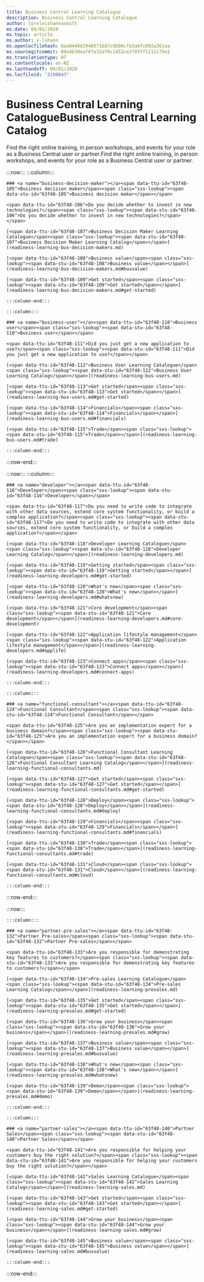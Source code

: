 ```yaml
---
title: Business Central Learning Catalogue
description: Business Central Learning Catalogue
author: loreleishannonmsft
ms.date: 04/01/2020
ms.topic: article
ms.author: v-lshann
ms.openlocfilehash: 0aa0446d1940571687c9b00cfb3a6fc692a361aa
ms.sourcegitcommit: 88e4b30eaf6fa32af0c1452ce2f85ff1111c75e2
ms.translationtype: HT
ms.contentlocale: en-NZ
ms.lasthandoff: 04/01/2020
ms.locfileid: "3190843"
---
```

# <a name="business-central-learning-catalog"></a><span data-ttu-id="63f48-103">Business Central Learning Catalogue</span><span class="sxs-lookup"><span data-stu-id="63f48-103">Business Central Learning Catalog</span></span>
<span data-ttu-id="63f48-104">Find the right online training, in person workshops, and events for your role as a Business Central user or partner.</span><span class="sxs-lookup"><span data-stu-id="63f48-104">Find the right online training, in person workshops, and events for your role as a Business Central user or partner.</span></span>

:::row:::
    :::column:::

    ### <a name="business-decision-maker"></a><span data-ttu-id="63f48-105">Business decision maker</span><span class="sxs-lookup"><span data-stu-id="63f48-105">Business decision maker</span></span>

    <span data-ttu-id="63f48-106">Do you decide whether to invest in new technologies?</span><span class="sxs-lookup"><span data-stu-id="63f48-106">Do you decide whether to invest in new technologies?</span></span> 

    [<span data-ttu-id="63f48-107">Business Decision Maker Learning Catalogue</span><span class="sxs-lookup"><span data-stu-id="63f48-107">Business Decision Maker Learning Catalog</span></span>](readiness-learning-bus-decision-makers.md)

    [<span data-ttu-id="63f48-108">Business value</span><span class="sxs-lookup"><span data-stu-id="63f48-108">Business value</span></span>](readiness-learning-bus-decision-makers.md#busvalue)

    [<span data-ttu-id="63f48-109">Get started</span><span class="sxs-lookup"><span data-stu-id="63f48-109">Get started</span></span>](readiness-learning-bus-decision-makers.md#get-started)

    :::column-end:::

    :::column:::

    ### <a name="business-user"></a><span data-ttu-id="63f48-110">Business user</span><span class="sxs-lookup"><span data-stu-id="63f48-110">Business user</span></span>

    <span data-ttu-id="63f48-111">Did you just get a new application to use?</span><span class="sxs-lookup"><span data-stu-id="63f48-111">Did you just get a new application to use?</span></span> 

    [<span data-ttu-id="63f48-112">Business User Learning Catalogue</span><span class="sxs-lookup"><span data-stu-id="63f48-112">Business User Learning Catalog</span></span>](readiness-learning-bus-users.md)

    [<span data-ttu-id="63f48-113">Get started</span><span class="sxs-lookup"><span data-stu-id="63f48-113">Get started</span></span>](readiness-learning-bus-users.md#get-started)

    [<span data-ttu-id="63f48-114">Financials</span><span class="sxs-lookup"><span data-stu-id="63f48-114">Financials</span></span>](readiness-learning-bus-users.md#financials)

    [<span data-ttu-id="63f48-115">Trade</span><span class="sxs-lookup"><span data-stu-id="63f48-115">Trade</span></span>](readiness-learning-bus-users.md#trade)

    :::column-end:::

:::row-end:::

:::row:::
    :::column:::

    ### <a name="developer"></a><span data-ttu-id="63f48-116">Developer</span><span class="sxs-lookup"><span data-stu-id="63f48-116">Developer</span></span>

    <span data-ttu-id="63f48-117">Do you need to write code to integrate with other data sources, extend core system functionality, or build a complex application?</span><span class="sxs-lookup"><span data-stu-id="63f48-117">Do you need to write code to integrate with other data sources, extend core system functionality, or build a complex application?</span></span>

    [<span data-ttu-id="63f48-118">Developer Learning Catalogue</span><span class="sxs-lookup"><span data-stu-id="63f48-118">Developer Learning Catalog</span></span>](readiness-learning-developers.md)

    [<span data-ttu-id="63f48-119">Getting started</span><span class="sxs-lookup"><span data-stu-id="63f48-119">Getting started</span></span>](readiness-learning-developers.md#get-started)

    [<span data-ttu-id="63f48-120">What's new</span><span class="sxs-lookup"><span data-stu-id="63f48-120">What's new</span></span>](readiness-learning-developers.md#whatsnew)

    [<span data-ttu-id="63f48-121">Core development</span><span class="sxs-lookup"><span data-stu-id="63f48-121">Core development</span></span>](readiness-learning-developers.md#core-development)

    [<span data-ttu-id="63f48-122">Application lifestyle management</span><span class="sxs-lookup"><span data-stu-id="63f48-122">Application lifestyle management</span></span>](readiness-learning-developers.md#applife)

    [<span data-ttu-id="63f48-123">Connect apps</span><span class="sxs-lookup"><span data-stu-id="63f48-123">Connect apps</span></span>](readiness-learning-developers.md#connect-apps)

    :::column-end:::

    :::column:::

    ### <a name="functional-consultant"></a><span data-ttu-id="63f48-124">Functional Consultant</span><span class="sxs-lookup"><span data-stu-id="63f48-124">Functional Consultant</span></span>
    
    <span data-ttu-id="63f48-125">Are you an implementation expert for a business domain?</span><span class="sxs-lookup"><span data-stu-id="63f48-125">Are you an implementation expert for a business domain?</span></span> 

    [<span data-ttu-id="63f48-126">Functional Consultant Learning Catalogue</span><span class="sxs-lookup"><span data-stu-id="63f48-126">Functional Consultant Learning Catalog</span></span>](readiness-learning-functional-consultants.md)

    [<span data-ttu-id="63f48-127">Get started</span><span class="sxs-lookup"><span data-stu-id="63f48-127">Get started</span></span>](readiness-learning-functional-consultants.md#get-started)

    [<span data-ttu-id="63f48-128">Deploy</span><span class="sxs-lookup"><span data-stu-id="63f48-128">Deploy</span></span>](readiness-learning-functional-consultants.md#deploy)

    [<span data-ttu-id="63f48-129">Financials</span><span class="sxs-lookup"><span data-stu-id="63f48-129">Financials</span></span>](readiness-learning-functional-consultants.md#financials)

    [<span data-ttu-id="63f48-130">Trade</span><span class="sxs-lookup"><span data-stu-id="63f48-130">Trade</span></span>](readiness-learning-functional-consultants.md#trade)

    [<span data-ttu-id="63f48-131">Cloud</span><span class="sxs-lookup"><span data-stu-id="63f48-131">Cloud</span></span>](readiness-learning-functional-consultants.md#cloud)

    :::column-end:::

:::row-end:::

:::row:::

    :::column:::

    ### <a name="partner-pre-sales"></a><span data-ttu-id="63f48-132">Partner Pre-sales</span><span class="sxs-lookup"><span data-stu-id="63f48-132">Partner Pre-sales</span></span>

    <span data-ttu-id="63f48-133">Are you responsible for demonstrating key features to customers?</span><span class="sxs-lookup"><span data-stu-id="63f48-133">Are you responsible for demonstrating key features to customers?</span></span> 

    [<span data-ttu-id="63f48-134">Pre-sales Learning Catalogue</span><span class="sxs-lookup"><span data-stu-id="63f48-134">Pre-sales Learning Catalog</span></span>](readiness-learning-presales.md)

    [<span data-ttu-id="63f48-135">Get started</span><span class="sxs-lookup"><span data-stu-id="63f48-135">Get started</span></span>](readiness-learning-presales.md#get-started)

    [<span data-ttu-id="63f48-136">Grow your business</span><span class="sxs-lookup"><span data-stu-id="63f48-136">Grow your business</span></span>](readiness-learning-presales.md#grow)

    [<span data-ttu-id="63f48-137">Business value</span><span class="sxs-lookup"><span data-stu-id="63f48-137">Business value</span></span>](readiness-learning-presales.md#busvalue)

    [<span data-ttu-id="63f48-138">What's new</span><span class="sxs-lookup"><span data-stu-id="63f48-138">What's new</span></span>](readiness-learning-presales.md#whatsnew)

    [<span data-ttu-id="63f48-139">Demo</span><span class="sxs-lookup"><span data-stu-id="63f48-139">Demo</span></span>](readiness-learning-presales.md#demo)

    :::column-end:::

    :::column:::

    ### <a name="partner-sales"></a><span data-ttu-id="63f48-140">Partner Sales</span><span class="sxs-lookup"><span data-stu-id="63f48-140">Partner Sales</span></span>

    <span data-ttu-id="63f48-141">Are you responsible for helping your customers buy the right solution?</span><span class="sxs-lookup"><span data-stu-id="63f48-141">Are you responsible for helping your customers buy the right solution?</span></span> 

    [<span data-ttu-id="63f48-142">Sales Learning Catalogue</span><span class="sxs-lookup"><span data-stu-id="63f48-142">Sales Learning Catalog</span></span>](readiness-learning-sales.md)

    [<span data-ttu-id="63f48-143">Get started</span><span class="sxs-lookup"><span data-stu-id="63f48-143">Get started</span></span>](readiness-learning-sales.md#get-started)

    [<span data-ttu-id="63f48-144">Grow your business</span><span class="sxs-lookup"><span data-stu-id="63f48-144">Grow your business</span></span>](readiness-learning-sales.md#grow)

    [<span data-ttu-id="63f48-145">Business value</span><span class="sxs-lookup"><span data-stu-id="63f48-145">Business value</span></span>](readiness-learning-sales.md#busvalue)

    :::column-end:::

:::row-end:::
